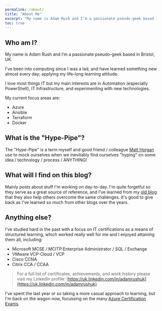 ```yaml
---
permalink: /about/
title: "About Me"
excerpt: "My name is Adam Rush and I’m a passionate pseudo-geek based in Bristol, UK."
toc: true
---
```


## Who am I?

My name is Adam Rush and I’m a passionate pseudo-geek based in Bristol, UK.

I've been into computing since I was a lad, and have learned something new almost every day; applying my life-long
learning attitude.

I love most things IT but my main interests are in Automation (especially PowerShell), IT Infrastructure, and
experimenting with new technologies.

My current focus areas are:

- Azure
- Ansible
- Terraform
- Docker

## What is the "Hype-Pipe"?

The "Hype-Pipe" is a term myself and good friend / colleague [Matt Horgan](http://matthorgan.xyz/) use to mock
ourselves when we inevitably find ourselves "hyping" on some idea / technology / process / ANYTHING!

## What will I find on this blog?

Mainly posts about stuff I'm working on day-to-day. I'm quite forgetful so they serve as a great source of
reference, and I've learned from my [old blog](http://www.virtuallyimpossible.co.uk) that they also help others
overcome the same challenges. It's good to give back as I've learned so much from other blogs over the years.

## Anything else?

I've studied hard in the past with a focus on IT certifications as a means of structured learning, which worked
really well for me and I enjoyed attaining them all, including:

- Microsoft MCSE / MCITP:Enterprise Administrator / SQL / Exchange
- VMware VCP-Cloud / VCP
- Cisco CCNA
- Citrix CCA / CCAA

> For a full list of certificates, achievements, and work history please visit my LinkedIn profile:
> [https://uk.linkedin.com/in/adamrushuk](https://uk.linkedin.com/in/adamrushuk)

I've spent the last year or so taking a more casual approach to learning, but I'm back on the wagon now,
focussing on the many [Azure Certification Exams](https://www.microsoft.com/en-us/learning/azure-exams.aspx).
